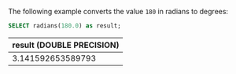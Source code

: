 The following example converts the value `180` in radians to degrees:

``` sql
SELECT radians(180.0) as result;
```

| result (DOUBLE PRECISION) |
| :--- |
| 3.141592653589793 |
